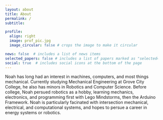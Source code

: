 ```yaml
---
layout: about
title: About
permalink: /
subtitle:

profile:
  align: right
  image: prof_pic.jpg
  image_circular: false # crops the image to make it circular

news: false  # includes a list of news items
selected_papers: false # includes a list of papers marked as "selected={true}"
social: true  # includes social icons at the bottom of the page
---
```


<tab/>Noah has long had an interest in machines, computers, and most things mechanical. Currently studying Mechanical Engineering at Grove City College, he also has minors in Robotics and Computer Science. Before college, Noah persued robotics as a hobby, learning mechanics, electronics, and programming first with Lego Mindstorms, then the Arduino Framework.
Noah is particularly facinated with intersection mechanical, electrical, and computational systems, and hopes to persue a career in energy systems or robotics.

